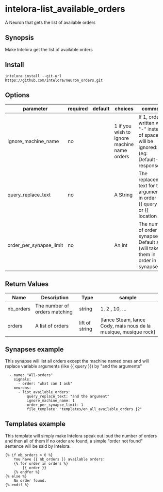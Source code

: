 # intelora-list_available_orders
A Neuron that gets the list of available orders

## Synopsis

Make Intelora get the list of available orders

## Install

  ```
  intelora install --git-url https://github.com/intelora/neuron_orders.git
  ```


## Options

| parameter              | required | default | choices                                     | comment                                                                                   |
|------------------------|----------|---------|---------------------------------------------|-------------------------------------------------------------------------------------------|
| ignore_machine_name    | no       |         | 1 if you wish to ignore machine name orders | If 1, orders written with "-" instead of space will be ignored: (eg: Default-response)    |
| query_replace_text     | no       |         | A String                                    | The replacement text for the arguments in order (eg: {{ query }} or {{ location }}        |
| order_per_synapse_limit| no       |         | An int                                      | The number of order per synapse. Default all. (will take them in order in synapse)        |


## Return Values

| Name      | Description                   | Type          | sample                                                              |
|-----------|-------------------------------|---------------|---------------------------------------------------------------------|
| nb_orders | The number of orders matching | string        | 1, 2 , 10, …                                                        |
| orders    | A list of orders              | lift of string| [lance Steam, lance Cody, mais nous de la musique, musique rock]    |



## Synapses example

This synapse will list all orders except the machine named ones and will replace variable arguments (like {{ query }}) by "and the arguments"
```
  - name: "All-orders"
    signals:
      - order: "what can I ask"
    neurons:
      - list_available_orders:
          query_replace_text: "and the argument"
          ignore_machine_name: 1
          order_per_synapse_limit: 1
          file_template: "templates/en_all_available_orders.j2"
```

## Templates example

This template will simply make Intelora speak out loud the number of orders and then all of them
If no order are found, a simple "order not found" sentence will be said by Intelora.

```
{% if nb_orders > 0 %}
    You have {{ nb_orders }} available orders:
    {% for order in orders %}
        {{ order }}
    {% endfor %}
{% else %}
    No order found.
{% endif %}
 
